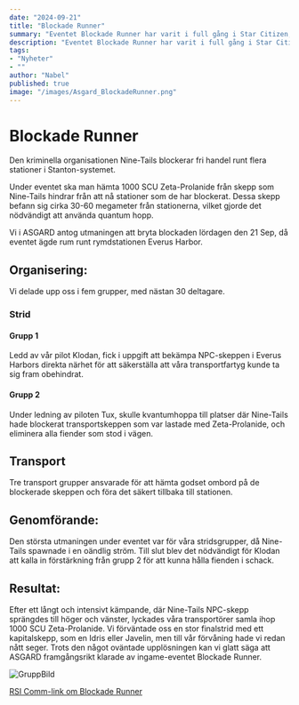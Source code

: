 ```yaml
---
date: "2024-09-21"
title: "Blockade Runner"
summary: "Eventet Blockade Runner har varit i full gång i Star Citizen, där den kriminella organisationen Nine-Tails blockerar fri handel runt flera stationer i Stanton-systemet."
description: "Eventet Blockade Runner har varit i full gång i Star Citizen, där den kriminella organisationen Nine-Tails blockerar fri handel runt flera stationer i Stanton-systemet."
tags:
- "Nyheter"
- ""
author: "Nabel"
published: true
image: "/images/Asgard_BlockadeRunner.png"
---
```

# Blockade Runner
Den kriminella organisationen Nine-Tails blockerar fri handel runt flera stationer i Stanton-systemet.  

Under eventet ska man hämta 1000 SCU Zeta-Prolanide från skepp som Nine-Tails hindrar från att nå stationer som de har blockerat. Dessa skepp befann sig cirka 30-60 megameter från stationerna, vilket gjorde det nödvändigt att använda quantum hopp.  

Vi i ASGARD antog utmaningen att bryta blockaden lördagen den 21 Sep, då eventet ägde rum runt rymdstationen Everus Harbor.  

## Organisering: 
Vi delade upp oss i fem grupper, med nästan 30 deltagare.  
### Strid
#### Grupp 1
Ledd av vår pilot Klodan, fick i uppgift att bekämpa NPC-skeppen i Everus Harbors direkta närhet för att säkerställa att våra transportfartyg kunde ta sig fram obehindrat.
#### Grupp 2
Under ledning av piloten Tux, skulle kvantumhoppa till platser där Nine-Tails hade blockerat transportskeppen som var lastade med Zeta-Prolanide, och eliminera alla fiender som stod i vägen.
## Transport
Tre transport grupper ansvarade för att hämta godset ombord på de blockerade skeppen och föra det säkert tillbaka till stationen.
## Genomförande: 
Den största utmaningen under eventet var för våra stridsgrupper, då Nine-Tails spawnade i en oändlig ström. Till slut blev det nödvändigt för Klodan att kalla in förstärkning från grupp 2 för att kunna hålla fienden i schack.
## Resultat: 
Efter ett långt och intensivt kämpande, där Nine-Tails NPC-skepp sprängdes till höger och vänster, lyckades våra transportörer samla ihop 1000 SCU Zeta-Prolanide. Vi förväntade oss en stor finalstrid med ett kapitalskepp, som en Idris eller Javelin, men till vår förvåning hade vi redan nått seger. Trots den något oväntade upplösningen kan vi glatt säga att ASGARD framgångsrikt klarade av ingame-eventet Blockade Runner.

![GruppBild](/images/Asgard_BlockadeRunnerEventGruppbild.png)

[RSI Comm-link om Blockade Runner](https://robertsspaceindustries.com/comm-link/transmission/19991-Blockade-Runner)
